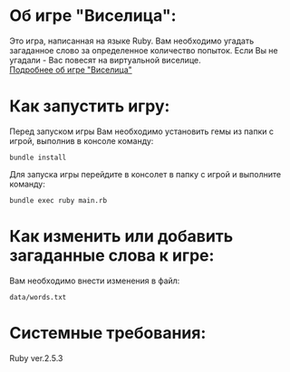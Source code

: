 <h1><b>Об игре "Виселица":</h1></b>
Это игра, написанная на языке Ruby. Вам необходимо угадать загаданное слово за определенное количество попыток.
Если Вы не угадали - Вас повесят на виртуальной виселице.<br>
<a href="https://ru.wikipedia.org/wiki/%D0%92%D0%B8%D1%81%D0%B5%D0%BB%D0%B8%D1%86%D0%B0_(%D0%B8%D0%B3%D1%80%D0%B0)">Подробнее об игре "Виселица"</a>

<h1><b>Как запустить игру:</h1></b>
Перед запуском игры Вам необходимо установить гемы из папки с игрой, выполнив в консоле команду:

```
bundle install
```

Для запуска игры перейдите в консолет в папку с игрой и выполните команду:

```
bundle exec ruby main.rb
```

<h1><b>Как изменить или добавить загаданные слова к игре:</h1></b>
Вам необходимо внести изменения в файл: 

```data/words.txt```

<h1><b>Системные требования:</h1></b>
Ruby ver.2.5.3
